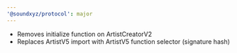 ```yaml
---
'@soundxyz/protocol': major
---
```


- Removes initialize function on ArtistCreatorV2
- Replaces ArtistV5 import with ArtistV5 function selector (signature hash)
